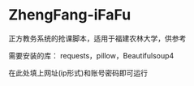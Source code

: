 # ZhengFang-iFaFu
正方教务系统的抢课脚本，适用于福建农林大学，供参考

需要安装的库：
requests，pillow，Beautifulsoup4

在此处填上网址(ip形式)和账号密码即可运行
